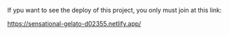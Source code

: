 If ypu want to see the deploy of this project, you only must join at this link:

https://sensational-gelato-d02355.netlify.app/
